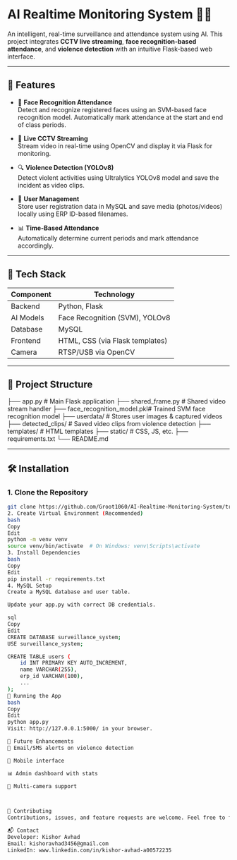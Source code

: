 # AI Realtime Monitoring System 🎥🤖

An intelligent, real-time surveillance and attendance system using AI. This project integrates **CCTV live streaming**, **face recognition-based attendance**, and **violence detection** with an intuitive Flask-based web interface.

---

## 🚀 Features

- 🎯 **Face Recognition Attendance**  
  Detect and recognize registered faces using an SVM-based face recognition model. Automatically mark attendance at the start and end of class periods.

- 🎥 **Live CCTV Streaming**  
  Stream video in real-time using OpenCV and display it via Flask for monitoring.

- 🔍 **Violence Detection (YOLOv8)**  
  Detect violent activities using Ultralytics YOLOv8 model and save the incident as video clips.

- 📁 **User Management**  
  Store user registration data in MySQL and save media (photos/videos) locally using ERP ID-based filenames.

- 📊 **Time-Based Attendance**  
  Automatically determine current periods and mark attendance accordingly.

---

## 🧠 Tech Stack

| Component      | Technology                    |
|----------------|-------------------------------|
| Backend        | Python, Flask                 |
| AI Models      | Face Recognition (SVM), YOLOv8|
| Database       | MySQL                         |
| Frontend       | HTML, CSS (via Flask templates) |
| Camera         | RTSP/USB via OpenCV           |

---

## 📂 Project Structure

├── app.py # Main Flask application
├── shared_frame.py # Shared video stream handler
├── face_recognition_model.pkl# Trained SVM face recognition model
├── userdata/ # Stores user images & captured videos
├── detected_clips/ # Saved video clips from violence detection
├── templates/ # HTML templates
├── static/ # CSS, JS, etc.
├── requirements.txt
└── README.md



---

## 🛠️ Installation

### 1. Clone the Repository
```bash
git clone https://github.com/Groot1060/AI-Realtime-Monitoring-System/tree/main
2. Create Virtual Environment (Recommended)
bash
Copy
Edit
python -m venv venv
source venv/bin/activate  # On Windows: venv\Scripts\activate
3. Install Dependencies
bash
Copy
Edit
pip install -r requirements.txt
4. MySQL Setup
Create a MySQL database and user table.

Update your app.py with correct DB credentials.

sql
Copy
Edit
CREATE DATABASE surveillance_system;
USE surveillance_system;

CREATE TABLE users (
    id INT PRIMARY KEY AUTO_INCREMENT,
    name VARCHAR(255),
    erp_id VARCHAR(100),
    ...
);
🚦 Running the App
bash
Copy
Edit
python app.py
Visit: http://127.0.0.1:5000/ in your browser.

📌 Future Enhancements
📧 Email/SMS alerts on violence detection

📱 Mobile interface

📊 Admin dashboard with stats

🔁 Multi-camera support



🤝 Contributing
Contributions, issues, and feature requests are welcome. Feel free to fork the repo and submit a pull request!

📬 Contact
Developer: Kishor Avhad
Email: kishoravhad3456@gmail.com
LinkedIn: www.linkedin.com/in/kishor-avhad-a00572235
